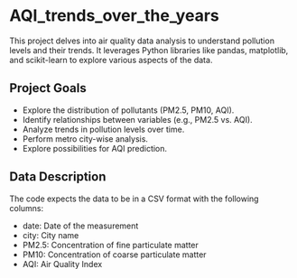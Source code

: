 # AQI_trends_over_the_years
This project delves into air quality data analysis to understand pollution levels and their trends. It leverages Python libraries like pandas, matplotlib, and scikit-learn to explore various aspects of the data.

## Project Goals
- Explore the distribution of pollutants (PM2.5, PM10, AQI).
- Identify relationships between variables (e.g., PM2.5 vs. AQI).
- Analyze trends in pollution levels over time.
- Perform metro city-wise analysis.
- Explore possibilities for AQI prediction.

## Data Description
The code expects the data to be in a CSV format with the following columns:

- date: Date of the measurement
- city: City name
- PM2.5: Concentration of fine particulate matter
- PM10: Concentration of coarse particulate matter
- AQI: Air Quality Index
